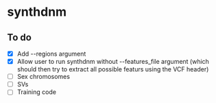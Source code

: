 # synthdnm
## To do
- [x] Add --regions argument
- [x] Allow user to run synthdnm without --features_file argument (which should then try to extract all possible featurs using the VCF header)
- [ ] Sex chromosomes
- [ ] SVs
- [ ] Training code
